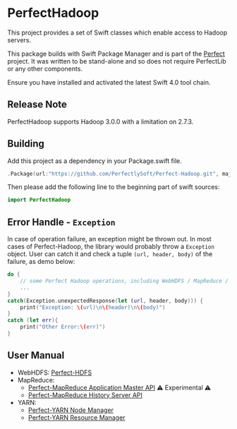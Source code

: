 # PerfectHadoop 

This project provides a set of Swift classes which enable access to Hadoop servers.

This package builds with Swift Package Manager and is part of the [Perfect](https://github.com/PerfectlySoft/Perfect) project. It was written to be stand-alone and so does not require PerfectLib or any other components.

Ensure you have installed and activated the latest Swift 4.0 tool chain.

## Release Note
PerfectHadoop supports Hadoop 3.0.0 with a limitation on 2.7.3.

## Building
Add this project as a dependency in your Package.swift file.

``` swift
.Package(url:"https://github.com/PerfectlySoft/Perfect-Hadoop.git", majorVersion: 3)
```

Then please add the following line to the beginning part of swift sources:
``` swift
import PerfectHadoop
```

## Error Handle - `Exception`

In case of operation failure, an exception might be thrown out. In most cases of Perfect-Hadoop, the library would probably throw a `Exception` object. User can catch it and check a tuple `(url, header, body)` of the failure, as demo below:

``` swift
do {
	// some Perfect Hadoop operations, including WebHDFS / MapReduce / YARN, all of them:
	...
}
catch(Exception.unexpectedResponse(let (url, header, body))) {
	print("Exception: \(url)\n\(header)\n\(body)")
}
catch (let err){
	print("Other Error:\(err)")
}
```

## User Manual
- WebHDFS: [Perfect-HDFS](HadoopWebHDFS.md)
- MapReduce: 
	* [Perfect-MapReduce Application Master API](HadoopMapReduceMaster.md) ⚠️ Experimental  ⚠️
	* [Perfect-MapReduce History Server API](HadoopMapReduceHistory.md)
- YARN:
	* [Perfect-YARN Node Manager](HadoopYARNNodeManager.md)
	* [Perfect-YARN Resource Manager](HadoopYARNResourceManager.md)


